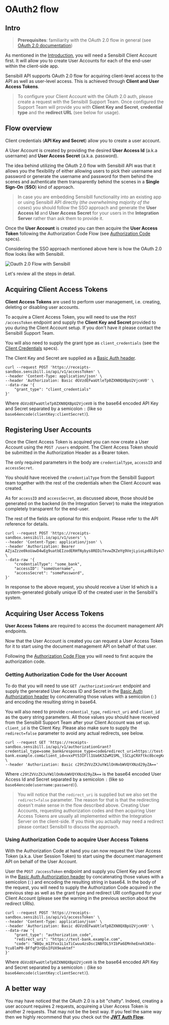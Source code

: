 # OAuth2 flow

## Intro

> **Prerequisites**: familiarity with the OAuth 2.0 flow in general (see [OAuth 2.0 documentation](https://oauth.net/2/))

As mentioned in the [Introduction](./Introduction.md), you will need a Sensibill Client Account first. It will allow you to create User Accounts for each of the end-user within the client-side app.

Sensibill API supports OAuth 2.0 flow for acquiring client-level access to the API as well as user-level access. This is achieved through **Client and User Access Tokens**.

> To configure your Client Account with the OAuth 2.0 auth, please create a request with the Sensibill Support Team. Once configured the Support Team will provide you with **Client Key and Secret**, **credential type** and the **redirect URL** (see below for usage).

## Flow overview

Client credentials (**API Key and Secret**) allow you to create a user account. 

A User Account is created by providing the desired **User Access Id** (a.k.a username) and **User Access Secret** (a.k.a. password). 

The idea behind utilizing the OAuth 2.0 flow with Sensibill API was that it allows you the flexibility of either allowing users to pick their username and password or generate the username and password for them behind the scenes and authenticate them transparently behind the scenes in a **Single Sign-On** (**SSO**) kind of approach. 

<!--theme: warning-->
> In case you are embedding Sensibill functionality into an existing app or using Sensibill API directly (*the overwhelming majority of the cases*) you should follow the SSO approach and generate the **User Access Id** and **User Access Secret** for your users in the **Integration Server** rather than ask them to provide it.

Once the **User Account** is created you can then acquire the **User Access Token** following the Authorization Code Flow (see [Authorization Code](https://datatracker.ietf.org/doc/html/rfc6749#section-1.3.1) specs).

Considering the SSO approach mentioned above here is how the OAuth 2.0 flow looks like with Sensibill.

![Oauth 2.0 Flow with Sensibill](../assets/images/oauth2-flow.png 'Oauth 2.0 Flow with Sensibill')

Let's review all the steps in detail.

## Acquiring Client Access Tokens

**Client Access Tokens** are used to perform user management, i.e. creating, deleting or disabling user accounts. 

To acquire a Client Access Token, you will need to use the `POST /accessToken` endpoint and supply the **Client Key and Secret** provided to you during the Client Account setup. If you don't have it please contact the Sensibill Support Team.

You will also need to supply the grant type as `client_credentials` (see the [Client Credentials](https://oauth.net/2/grant-types/client-credentials/) specs).

The Client Key and Secret are supplied as a [Basic Auth header](https://en.wikipedia.org/wiki/Basic_access_authentication).

<!--
title: "Requesting Client Access Token using Basic Auth header"
-->
```curl
curl --request POST 'https://receipts-sandbox.sensibill.io/api/v1/accessToken' \
--header 'Content-Type: application/json' \
--header 'Authorization: Basic dGVzdEFwaUtleTp0ZXN0QXBpU2VjcmV0' \
--data-raw '{
	"grant_type": "client_credentials"
}'
```

Where `dGVzdEFwaUtleTp0ZXN0QXBpU2VjcmV0` is the base64 encoded API Key and Secret separated by a semicolon `:` (like so `base64encode(clientKey:clientSecret)`).

## Registering User Accounts

Once the Client Access Token is acquired you can now create a User Account using the `POST /users` endpoint. The Client Access Token should be submitted in the Authorization Header as a Bearer token.

The only required parameters in the body are `credentialType`, `accessID` and `accessSecret`.

You should have received the `credentialType` from the Sensibill Support team together with the rest of the credentials when the Client Account was created.

As for `accessID` and `accessSecret`, as discussed above, those should be generated on the backend (in the Integration Server) to make the integration completely transparent for the end-user. 

The rest of the fields are optional for this endpoint. Please refer to the API reference for details.

<!--
title: "Registering new User Account with generated User Access ID and Secret"
-->
```curl
curl --request POST 'https://receipts-sandbox.sensibill.io/api/v1/users' \
--header 'Content-Type: application/json' \
--header 'Authorization: Bearer AZjaZzze0koUawD4wEg9uatbEIzodERHfNybys8REDiTevwZKZeYg9VejLyioLpdBiDy4cVAfueMF4v0pg9Q' \
--data-raw '{
    "credentialType": "some_bank",
    "accessID": "someUsername",
    "accessSecret": "somePassword",
}'
```

In response to the above request, you should receive a User Id which is a system-generated globally unique ID of the created user in the Sensibill's system.

## Acquiring User Access Tokens

**User Access Tokens** are required to access the document management API endpoints.

Now that the User Account is created you can request a User Access Token for it to start using the document management API on behalf of that user.

Following the [Authorization Code Flow](https://datatracker.ietf.org/doc/html/rfc6749#section-1.3.1) you will need to first acquire the authorization code. 

### Getting Authorization Code for the User Account

To do that you will need to use `GET /authorizationGrant` endpoint and supply the generated User Access ID and Secret in the [Basic Auth Authorization header](https://en.wikipedia.org/wiki/Basic_access_authentication) by concatenating those values with a semicolon (`:`) and encoding the resulting string in base64. 

You will also need to provide `credential_type`, `redirect_uri` and `client_id` as the query string parameters. All those values you should have received from the Sensibill Support Team after your Client Account was set up. `client_id` is the Client Key. Please also make sure to supply the `redirect=false` parameter to avoid any actual redirects, see below.

<!--
title: "Requesting authorization code for the User Account"
-->
```curl
curl --request GET 'https://receipts-sandbox.sensibill.io/api/v1/authorizationGrant?credential_type=some_bank&response_type=code&redirect_uri=https://test-bank.example.com&client_id=vxxPt53IFll1Ua6K3ZwM1SML_lSCLpCRXftkc8bcegKo&redirect=false' \
--header 'Authorization: Basic c29tZVVzZXJuYW1lOnNvbWVQYXNzd29yZA=='
```

Where `c29tZVVzZXJuYW1lOnNvbWVQYXNzd29yZA==` is the base64 encoded User Access Id and Secret separated by a semicolon `:` (like so `base64encode(username:password)`).

<!--theme: warning-->
>You will notice that the `redirect_uri` is supplied but we also set the `redirect=false` parameter. The reason for that is that the redirecting doesn't make sense in the flow described above. Creating User Accounts, requesting authorization codes and then acquiring User Access Tokens are usually all implemented within the Integration Server on the client-side. If you think you actually may need a redirect please contact Sensibill to discuss the approach.

### Using Authorization Code to acquire User Access Tokens

With the Authorization Code at hand you can now request the User Access Token (a.k.a. User Session Token) to start using the document management API on behalf of the User Account. 

User the `POST /accessToken` endpoint and supply you Client Key and Secret in the [Basic Auth Authorization header](https://en.wikipedia.org/wiki/Basic_access_authentication) by concatenating those values with a semicolon (`:`) and encoding the resulting string in base64. In the body of the request, you will need to supply the Authorization Code acquired in the previous step as well as the grant type and redirect URI configured for your Client Account (please see the warning in the previous section about the redirect URIs).

```curl
curl --request POST 'https://receipts-sandbox.sensibill.io/api/v1/accessToken' \
--header 'Content-Type: application/json' \
--header 'Authorization: Basic dGVzdEFwaUtleTp0ZXN0QXBpU2VjcmV0' \
--data-raw '{
	"grant_type": "authorization_code",
	"redirect_uri": "https://test-bank.example.com",
	"code": "W8Qu_m13Yxx1L1xTiCwuu4zsDsc1NBfDL5YIbPa6EMnheEneh3A5o-Ycu8lmP0-BFfqP3rQbsIFUX9eaktmf"
}'
```

Where `dGVzdEFwaUtleTp0ZXN0QXBpU2VjcmV0` is the base64 encoded API Key and Secret separated by a semicolon `:` (like so `base64encode(clientKey:clientSecret)`).

## A better way

You may have noticed that the OAuth 2.0 is a bit "chatty". Indeed, creating a user account requires 2 requests, acquireing a User Access Token is another 2 requests. That may not be the best way. If you feel the same way then we highly recommend that you check out the **[JWT Auth Flow](./JWT-Authentication-Flow.md).**




